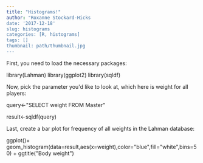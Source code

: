 ```yaml
---
title: "Histograms!"
author: "Roxanne Stockard-Hicks
date: '2017-12-18'
slug: histograms
categories: [R, histograms]
tags: []
thumbnail: path/thumbnail.jpg
---
```


First, you need to load the necessary packages:

library(Lahman)
library(ggplot2)
library(sqldf)

Now, pick the parameter you'd like to look at, which here is weight for all players:

query<-"SELECT weight
 FROM Master"

 result<-sqldf(query)

Last, create a bar plot for frequency of all weights in the Lahman database:

ggplot()+
   geom_histogram(data=result,aes(x=weight),color="blue",fill="white",bins=50) +
   ggtitle("Body weight")